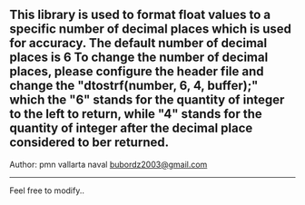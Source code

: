 This library is used to format float values to a specific number of decimal places which is used for accuracy. 
The default number of decimal places is 6
To change the number of decimal places, please configure the header file and change the 
"dtostrf(number, 6, 4, buffer);" which the "6" stands for the quantity of integer to the left to return, 
while "4" stands for the quantity of integer after the decimal place considered to ber returned. 
-------------------------------------
Author: pmn vallarta naval bubordz2003@gmail.com

--------------------------------------
Feel free to modify..
